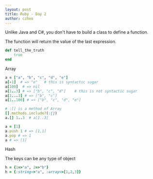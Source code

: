 ```yaml
---
layout: post
title: Ruby - Day 2
author: czheo
---
```

Unlike Java and C#, you don't have to build a class to define a function.

The function will return the value of the last expression.

~~~ruby
def tell_the_truth
    true
end
~~~

Array

~~~ruby
a = ["a", "b", "c", "d", "e"]
a[-1]  # => "e"   # this is syntactic sugar
a[100]  # => nil
a[1..3] # => ["b", "c", "d"]    # this is not syntactic sugar
a[1...3] # => ["b", "c"]
a[1..100] # => ["b", "c", "d", "e"]

# :[] is a method of Array
[].methods.include?(:[])
a.[] 1..3  # a[1..3]

a = [1]
a.push 1 # => [1,1]
a.pop # => 1
a # => [1]
~~~

Hash

The keys can be any type of object

~~~ ruby
h = {1=>"a", 2=>"b"}
h = {:string=>"a", :array=>[1,2,3]}
~~~
